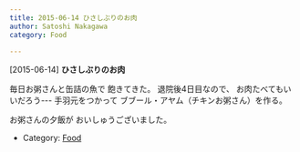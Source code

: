 ```yaml
---
title: 2015-06-14 ひさしぶりのお肉
author: Satoshi Nakagawa
category: Food

---
```


[2015-06-14] **ひさしぶりのお肉** 

 毎日お粥さんと缶詰の魚で
飽きてきた。
退院後4日目なので、
お肉たべてもいいだろう---
手羽元をつかって
ブブール・アヤム（チキンお粥さん）を作る。

 お粥さんの夕飯が
おいしゅうございました。

- Category: [Food](https://merapano.github.io/categories.html#Food)

